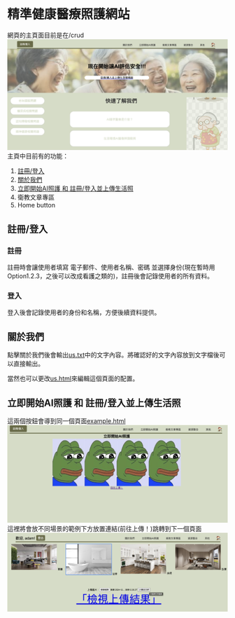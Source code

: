 # 精準健康醫療照護網站

網頁的主頁面目前是在/crud
![Main page](web_pic/main.png)
主頁中目前有的功能：
1. [註冊/登入](#註冊登入)
2. [關於我們](#關於我們)
3. [立即開始AI照護 和 註冊/登入並上傳生活照](#立即開始ai照護-和-註冊登入並上傳生活照)
4. 衛教文章專區
5. Home button

## 註冊/登入
### 註冊
註冊時會讓使用者填寫 電子郵件、使用者名稱、密碼 並選擇身份(現在暫時用Option1.2.3，之後可以改成看護之類的)，註冊後會記錄使用者的所有資料。
### 登入
登入後會記錄使用者的身份和名稱，方便後續資料提供。

## 關於我們
點擊關於我們後會輸出[us.txt](apps/crud/static/text/us.txt)中的文字內容。將確認好的文字內容放到文字檔後可以直接輸出。

當然也可以更改[us.html](apps/crud/templates/crud/us.html)來編輯這個頁面的配置。

## 立即開始AI照護 和 註冊/登入並上傳生活照
這兩個按鈕會導到同一個頁面[example.html](apps/crud/templates/crud/example.html)
![Example page](web_pic/example.png)
這裡將會放不同場景的範例下方放置連結(前往上傳！)跳轉到下一個頁面
![Upload page](web_pic/upload.png)
